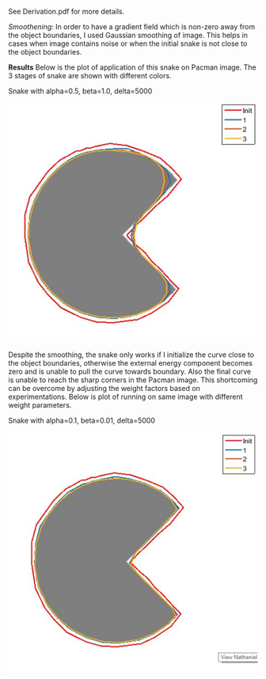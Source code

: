 See Derivation.pdf for more details.

*Smoothening:* In order to have a gradient field which is non-zero away from the object boundaries, I used Gaussian smoothing of image. This helps in cases when image contains noise or when the initial snake is not close to the object boundaries.

**Results**
Below is the plot of application of this snake on Pacman image. The 3 stages of snake are shown with different colors.

Snake with alpha=0.5, beta=1.0, delta=5000

![alt tag](results/active_contour_1.JPG)

Despite the smoothing, the snake only works if I initialize the curve close to the object boundaries, otherwise the external energy component becomes zero and is unable to pull the curve towards boundary. Also the final curve is unable to reach the sharp corners in the Pacman image. This shortcoming can be overcome by adjusting the weight factors based on experimentations. Below is plot of running on same image with different weight parameters.

Snake with alpha=0.1, beta=0.01, delta=5000

![alt tag](results/active_contour_2.JPG)